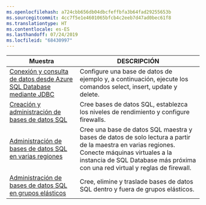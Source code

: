 ```yaml
---
ms.openlocfilehash: a724cbb656db04dbcfeffbfa3b64fad29255653b
ms.sourcegitcommit: 4cc7f5e1e4601065bfcb4c2eeb7d47ad0bec61f8
ms.translationtype: HT
ms.contentlocale: es-ES
ms.lasthandoff: 07/24/2019
ms.locfileid: "68430997"
---
```

|Muestra   |DESCRIPCIÓN  |
|---------|---------|
| [Conexión y consulta de datos desde Azure SQL Database mediante JDBC][4] | Configure una base de datos de ejemplo y, a continuación, ejecute los comandos select, insert, update y delete. |
| [Creación y administración de bases de datos SQL][1] | Cree bases de datos SQL, establezca los niveles de rendimiento y configure firewalls.|
| [Administración de bases de datos SQL en varias regiones][2] | Cree una base de datos SQL maestra y bases de datos de solo lectura a partir de la maestra en varias regiones. Conecte máquinas virtuales a la instancia de SQL Database más próxima con una red virtual y reglas de firewall. | 
| [Administración de bases de datos SQL en grupos elásticos][3] | Cree, elimine y traslade bases de datos SQL dentro y fuera de grupos elásticos. | 

[1]: https://azure.microsoft.com/resources/samples/sql-database-java-manage-db/
[2]: https://azure.microsoft.com/resources/samples/sql-database-java-manage-sql-databases-across-regions/
[3]: ../java-sdk-manage-sql-elastic-pools.md
[4]: https://docs.microsoft.com/azure/sql-database/sql-database-connect-query-java